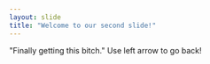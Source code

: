 ```yaml
---
layout: slide
title: "Welcome to our second slide!"
---
```

"Finally getting this bitch."
Use left arrow to go back!
